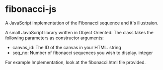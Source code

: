 fibonacci-js
============

A JavaScript implementation of the Fibonacci sequence and it's illustraion.

A small JavaScript library written in Object Oriented. 
The class takes the following parameters as constructor arguments:
- canvas_id: The ID of the canvas in your HTML. string
- seq_no: Number of fibonacci sequences you wish to display. integer

For example Implementation, look at the fibonacci.html file provided.
